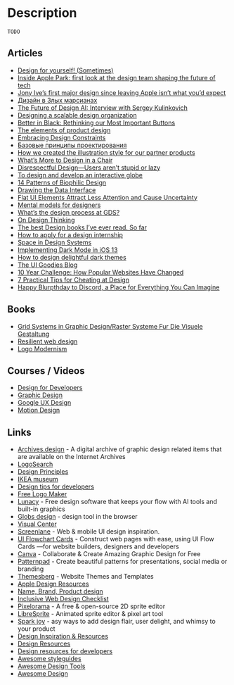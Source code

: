 # Description

`TODO`


## Articles

- [Design for yourself! (Sometimes)](https://borism.medium.com/design-for-yourself-sometimes-7c9b8118fb63)
- [Inside Apple Park: first look at the design team shaping the future of tech](https://www.wallpaper.com/design/apple-park-behind-the-scenes-design-team-interview)
- [Jony Ive’s first major design since leaving Apple isn’t what you’d expect](https://www.fastcompany.com/90693444/jony-ives-first-major-design-since-leaving-apple-isnt-what-youd-expect)
- [Дизайн в Злых марсианах](https://teletype.in/@romanshamin/design-at-evil-martians)
- [The Future of Design AI: Interview with Sergey Kulinkovich](https://serokell.io/blog/the-future-of-design-ai)
- [Designing a scalable design organization](https://www.mynameisjehad.com/designing-a-scalable-design-organization/)
- [Better in Black: Rethinking our Most Important Buttons](https://spotify.design/article/better-in-black-rethinking-our-most-important-buttons)
- [The elements of product design](https://jamiemill.com/blog/elements-of-product-design/)
- [Embracing Design Constraints](https://adrianroselli.com/2021/05/embracing-design-constraints.html)
- [Базовые принципы проектирования](https://andreivoronin.github.io/design-basic)
- [How we created the illustration style for our partner products](https://booking.design/building-a-new-illustration-style-for-our-partner-products-808c32e5e16c)
- [What’s More to Design in a Chair](https://samanthaz.me/writing/what-s-more-to-design-in-a-chair)
- [Disrespectful Design—Users aren’t stupid or lazy](https://somehowmanage.com/2020/09/13/disrespectful-design-users-arent-stupid-or-lazy/)
- [To design and develop an interactive globe](https://stripe.com/blog/globe)
- [14 Patterns of Biophilic Design](https://www.terrapinbrightgreen.com/reports/14-patterns/)
- [Drawing the Data Interface](https://modus.medium.com/drawing-the-data-interface-fd9bb88f2932)
- [Flat UI Elements Attract Less Attention and Cause Uncertainty](https://www.nngroup.com/articles/flat-ui-less-attention-cause-uncertainty/)
- [Mental models for designers](https://dropbox.design/article/mental-models-for-designers)
- [What’s the design process at GDS?](https://gds.blog.gov.uk/2014/07/18/whats-the-design-process-at-gds/)
- [On Design Thinking](https://www.nplusonemag.com/issue-35/reviews/on-design-thinking/)
- [The best Design books I’ve ever read. So far](http://artequalswork.com/posts/best-design-books-so-far/)
- [How to apply for a design internship](https://vanschneider.com/blog/apply-design-internship/)
- [Space in Design Systems](https://medium.com/eightshapes-llc/space-in-design-systems-188bcbae0d62)
- [Implementing Dark Mode in iOS 13](https://instagram-engineering.com/instagram-darkmode-58802b43c0f2)
- [How to design delightful dark themes](https://blog.superhuman.com/how-to-design-delightful-dark-themes/)
- [The UI Goodies Blog](https://www.uigoodies.com/blog/the-best-resources-for-new-designers.html)
- [10 Year Challenge: How Popular Websites Have Changed](https://www.arun.is/blog/10-year-challenge/)
- [7 Practical Tips for Cheating at Design](https://medium.com/refactoring-ui/7-practical-tips-for-cheating-at-design-40c736799886)
- [Happy Blurpthday to Discord, a Place for Everything You Can Imagine](https://blog.discord.com/happy-blurpthday-to-discord-a-place-for-everything-you-can-imagine-fc99ee0a77c0)


## Books

- [Grid Systems in Graphic Design/Raster Systeme Fur Die Visuele Gestaltung](https://www.goodreads.com/book/show/350962)
- [Resilient web design](https://resilientwebdesign.com/)
- [Logo Modernism](https://www.goodreads.com/book/show/26786839)


## Courses / Videos

- [Design for Developers](https://frontendmasters.com/courses/design-for-developers/)
- [Graphic Design](https://www.coursera.org/specializations/graphic-design)
- [Google UX Design](https://www.coursera.org/professional-certificates/google-ux-design)
- [Motion Design](https://www.learnsquared.com/courses/motion-design#)


## Links

- [Archives.design](https://archives.design/) - A digital archive of graphic design related items that are available on the Internet Archives
- [LogoSearch](https://logosear.ch/search.html)
- [Design Principles](https://principles.design/)
- [IKEA museum](https://ikeamuseum.com/en/digital/ikea-catalogues-through-the-ages/)
- [Design tips for developers](https://paul.copplest.one/blog/design.html#building-a-design-y-sense)
- [Free Logo Maker](https://formito.com/tools/logo)
- [Lunacy](https://icons8.com/lunacy) - Free design software that keeps your flow with AI tools and built-in graphics
- [Globs design](https://www.globs.design/) - design tool in the browser
- [Visual Center](https://javier.xyz/visual-center/)
- [Screenlane](https://screenlane.com/) - Web & mobile UI design inspiration.
- [UI Flowchart Cards](https://flowcards.io/) - Construct web pages with ease, using UI Flow Cards ―for website builders, designers and developers
- [Canva](https://www.canva.com/) - Collaborate & Create Amazing Graphic Design for Free
- [Patternpad](https://patternpad.com/) - Create beautiful patterns for presentations, social media or branding
- [Themesberg](https://themesberg.com/) - Website Themes and Templates
- [Apple Design Resources](https://developer.apple.com/design/resources/)
- [Name, Brand, Product design](http://pieratt.com/)
- [Inclusive Web Design Checklist](https://github.com/Heydon/inclusive-design-checklist)
- [Pixelorama](https://github.com/Orama-Interactive/Pixelorama) - A free & open-source 2D sprite editor
- [LibreSprite](https://github.com/LibreSprite/LibreSprite) - Animated sprite editor & pixel art tool
- [Spark joy](https://github.com/sw-yx/spark-joy) - asy ways to add design flair, user delight, and whimsy to your product
- [Design Inspiration & Resources](https://github.com/emmabostian/design-inspiration)
- [Design Resources](https://github.com/MohamedYoussouf/Design-Resources)
- [Design resources for developers](https://github.com/bradtraversy/design-resources-for-developers)
- [Awesome styleguides](https://github.com/streamich/awesome-styleguides)
- [Awesome Design Tools](https://github.com/goabstract/Awesome-Design-Tools)
- [Awesome Design](https://github.com/gztchan/awesome-design)
